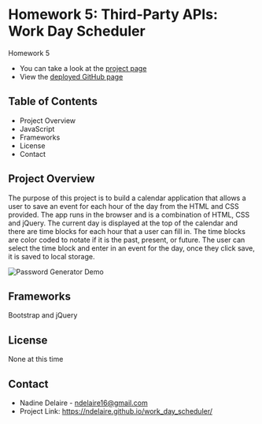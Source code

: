# Homework 5: Third-Party APIs: Work Day Scheduler
Homework 5

* You can take a look at the [project page](https://github.com/ndelaire/work_day_scheduler)
* View the [deployed GitHub page](https://ndelaire.github.io/work_day_scheduler/)

## Table of Contents
* Project Overview
* JavaScript
* Frameworks
* License
* Contact

## Project Overview 

The purpose of this project is to build a calendar application that allows a user to save an event for each hour of the day from the HTML and CSS provided. The app runs in the browser and is a combination of HTML, CSS and jQuery. The current day is displayed at the top of the calendar and there are time blocks for each hour that a user can fill in. The time blocks are color coded to notate if it is the past, present, or future. The user can select the time block and enter in an event for the day, once they click save, it is saved to local storage. 

![Password Generator Demo](./Assets/passwordgenerator.gif)
## Frameworks 

Bootstrap and jQuery 

## License 
None at this time

## Contact
* Nadine Delaire - ndelaire16@gmail.com 
* Project Link: https://ndelaire.github.io/work_day_scheduler/